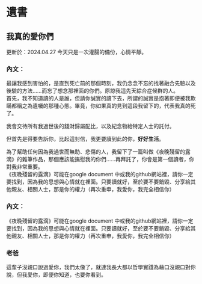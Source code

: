 # 遺書

## 我真的愛你們

更新於：2024.04.27 今天只是一次灌腸的備份，心情平靜。 

### 內文：
最讓我感到害怕的，是直到死亡前的那個時刻，我仍念念不忘的找著融合先驗以及後驗的方法……而忘了想念那裡面的你們。原諒我這先天綜合症候群的人。  
首先，我不知道讀的人是誰，但請你誠實的讀下去，所謂的誠實是抱著即便被我欺瞞都稱之為遺囑的那種心態。畢竟，你如果真的見到這段我留下的，代表我真的死了。  

我會交待所有我過世後的錢財歸屬配比，以及紀念物給特定人士的託付。  

但首先是得要告訴你，比起這封信，我更要讀到此的你，**好好生活**。  

為了幫助任何因為我過世而無助、悲傷的人，我留下了一篇叫做《夜晚殘留的露滴》的雜筆作品，那個應該能撫慰我的你們……再拜託了，你會是第一個讀者，你對我非常重要。  
《夜晚殘留的露滴》可能在google document 中或我的github網站裡，請你一定要找到，因為我的思想與心情就在裡面。只要讀就好，至於要不要銷毀、分享給其他親友、相關人士，那是你的權力（再次重申，我愛你，我完全相信你）  

### 內文：
《夜晚殘留的露滴》可能在google document 中或我的github網站裡，請你一定要找到，因為我的思想與心情就在裡面。只要讀就好，至於要不要銷毀、分享給其他親友、相關人士，那是你的權力（再次重申，我愛你，我完全相信你）  

### 老爸
這輩子沒親口說過愛你，我們太像了，就連我長大都以哲學實踐為藉口沒親口對你說，但我愛你，即便你知道，也要你看到。
